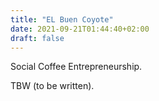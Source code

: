 ```yaml
---
title: "EL Buen Coyote"
date: 2021-09-21T01:44:40+02:00
draft: false
---
```

 Social Coffee Entrepreneurship.

 TBW (to be written).

